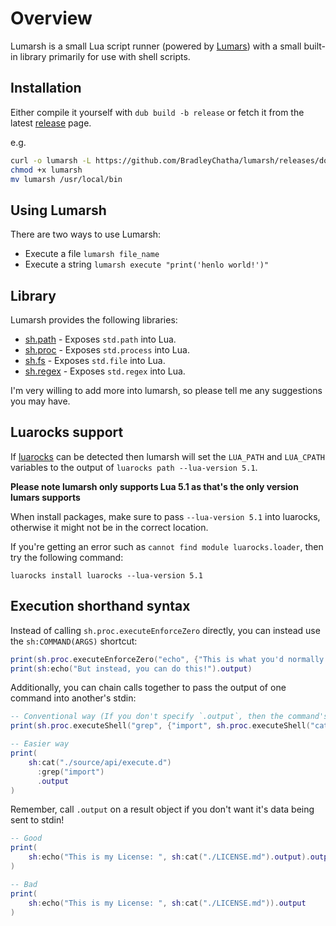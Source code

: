 # Overview

Lumarsh is a small Lua script runner (powered by [Lumars](https://github.com/BradleyChatha/lumars)) with a small
built-in library primarily for use with shell scripts.

## Installation

Either compile it yourself with `dub build -b release` or fetch it from the latest [release](https://github.com/BradleyChatha/lumarsh/releases/latest) page.

e.g.

```bash
curl -o lumarsh -L https://github.com/BradleyChatha/lumarsh/releases/download/v0.1.5/lumarsh
chmod +x lumarsh
mv lumarsh /usr/local/bin
```

## Using Lumarsh

There are two ways to use Lumarsh:

* Execute a file `lumarsh file_name`
* Execute a string `lumarsh execute "print('henlo world!')"`

## Library

Lumarsh provides the following libraries:

* [sh.path](./source/api/path.d) - Exposes `std.path` into Lua.
* [sh.proc](./source/api/proc.d) - Exposes `std.process` into Lua.
* [sh.fs](./source/api/fs.d) - Exposes `std.file` into Lua.
* [sh.regex](./source/api/regex.d) - Exposes `std.regex` into Lua.

I'm very willing to add more into lumarsh, so please tell me any suggestions you may have.

## Luarocks support

If [luarocks](https://luarocks.org/) can be detected then lumarsh will set the `LUA_PATH` and `LUA_CPATH` variables
to the output of `luarocks path --lua-version 5.1`.

**Please note lumarsh only supports Lua 5.1 as that's the only version lumars supports**

When install packages, make sure to pass `--lua-version 5.1` into luarocks, otherwise it might not be in the correct location.

If you're getting an error such as `cannot find module luarocks.loader`, then try the following command:

```shell
luarocks install luarocks --lua-version 5.1
```

## Execution shorthand syntax

Instead of calling `sh.proc.executeEnforceZero` directly, you can instead use the `sh:COMMAND(ARGS)` shortcut:

```lua
print(sh.proc.executeEnforceZero("echo", {"This is what you'd normally do"}).output)
print(sh:echo("But instead, you can do this!").output)
```

Additionally, you can chain calls together to pass the output of one command into another's stdin:

```lua
-- Conventional way (If you don't specify `.output`, then the command's output is sent to stdin)
print(sh.proc.executeShell("grep", {"import", sh.proc.executeShell("cat", {"./source/api/execute.d"})}).output)

-- Easier way
print(
    sh:cat("./source/api/execute.d")
      :grep("import")
      .output
)
```

Remember, call `.output` on a result object if you don't want it's data being sent to stdin!

```lua
-- Good
print(
    sh:echo("This is my License: ", sh:cat("./LICENSE.md").output).output
)

-- Bad
print(
    sh:echo("This is my License: ", sh:cat("./LICENSE.md")).output
)
```
